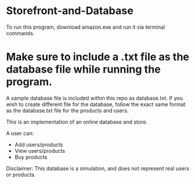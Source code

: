 # Storefront-and-Database

To run this program, download amazon.exe and run it via terminal commands.

# Make sure to include a .txt file as the database file  while running the program.
A sample database file is included within this repo as database.txt. If you wish to create different file for the database, follow the exact same format as the database.txt file for the products and users.


This is an implementation of an online database and store.

A user can:
  - Add users/products
  - View users/products
  - Buy products
  
Disclaimer: This database is a simulation, and does not represent real users or products.
